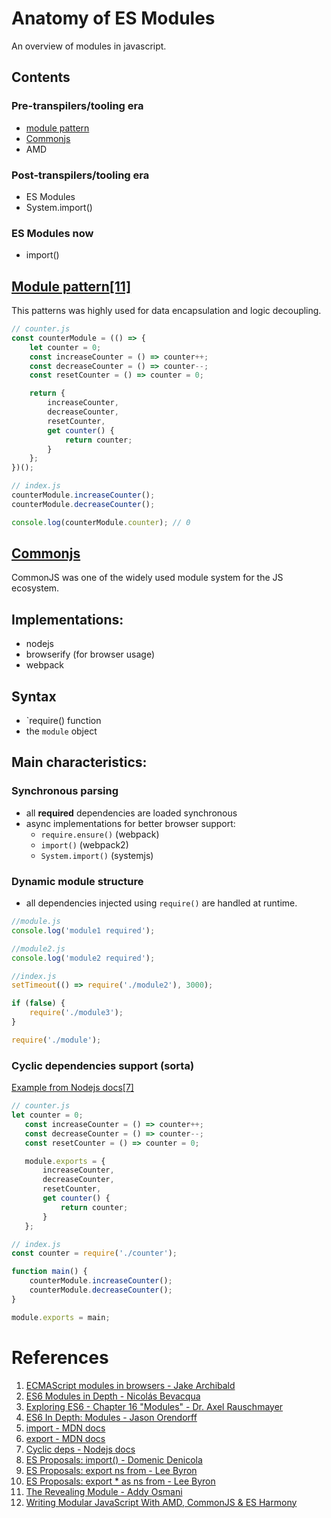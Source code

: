 # Anatomy of ES Modules
An overview of modules in javascript. 

## Contents

### Pre-transpilers/tooling era
- [module pattern](https://github.com/andrei-cacio/es-modules#module-pattern11)
- [Commonjs](https://github.com/andrei-cacio/es-modules#commonjs)
- AMD

### Post-transpilers/tooling era
- ES Modules
- System.import()

### ES Modules now
- import()


## [Module pattern](./modules/module-pattern)[[11]](https://github.com/andrei-cacio/es-modules#references)
This patterns was highly used for data encapsulation and logic decoupling. 

```javascript
// counter.js
const counterModule = (() => {
    let counter = 0;
    const increaseCounter = () => counter++;
    const decreaseCounter = () => counter--;
    const resetCounter = () => counter = 0;

    return {
        increaseCounter,
        decreaseCounter,
        resetCounter,
        get counter() {
            return counter;
        }
    };
})();
```

```javascript
// index.js
counterModule.increaseCounter();
counterModule.decreaseCounter();

console.log(counterModule.counter); // 0
```

## [Commonjs](./modules/common-js)
CommonJS was one of the widely used module system for the JS ecosystem. 
 
## Implementations:
- nodejs
- browserify (for browser usage)
- webpack

## Syntax
- `require() function
- the `module` object

## Main characteristics:
### Synchronous parsing 
- all **required** dependencies are loaded synchronous
- async implementations for better browser support: 
    - `require.ensure()` (webpack)
    - `import()` (webpack2)
    - `System.import()` (systemjs)

### Dynamic module structure
- all dependencies injected using `require()` are handled at runtime.
 
```javascript
//module.js
console.log('module1 required');

//module2.js
console.log('module2 required');

//index.js
setTimeout(() => require('./module2'), 3000);

if (false) {
    require('./module3');
}

require('./module');
```

### Cyclic dependencies support (sorta)
[Example from Nodejs docs](./modules/common-js/cyclic-deps)[[7]](https://github.com/andrei-cacio/es-modules#references)
  
 ```javascript
// counter.js
 let counter = 0;
    const increaseCounter = () => counter++;
    const decreaseCounter = () => counter--;
    const resetCounter = () => counter = 0;

    module.exports = {
        increaseCounter,
        decreaseCounter,
        resetCounter,
        get counter() {
            return counter;
        }
    };
```
```javascript
// index.js
const counter = require('./counter');

function main() {
    counterModule.increaseCounter();
    counterModule.decreaseCounter();
}

module.exports = main;
```

# References
1. [ECMAScript modules in browsers - Jake Archibald](https://jakearchibald.com/2017/es-modules-in-browsers/)
2. [ES6 Modules in Depth - Nicolás Bevacqua](https://ponyfoo.com/articles/es6-modules-in-depth)
3. [Exploring ES6 - Chapter 16 "Modules" - Dr. Axel Rauschmayer](http://exploringjs.com/es6/ch_modules.html)
4. [ES6 In Depth: Modules - Jason Orendorff](https://hacks.mozilla.org/2015/08/es6-in-depth-modules/)
5. [import - MDN docs](https://developer.mozilla.org/en-US/docs/Web/JavaScript/Reference/Statements/import)
6. [export - MDN docs](https://developer.mozilla.org/en-US/docs/Web/JavaScript/Reference/Statements/export)
7. [Cyclic deps - Nodejs docs](https://nodejs.org/api/modules.html#modules_cycles)
8. [ES Proposals: import() - Domenic Denicola](https://github.com/tc39/proposal-dynamic-import)
9. [ES Proposals: export ns from - Lee Byron](https://github.com/leebyron/ecmascript-export-ns-from)
10. [ES Proposals: export * as ns from - Lee Byron](https://github.com/leebyron/ecmascript-export-ns-from)
11. [The Revealing Module - Addy Osmani](https://addyosmani.com/resources/essentialjsdesignpatterns/book/#revealingmodulepatternjavascript)
12. [Writing Modular JavaScript With AMD, CommonJS & ES Harmony](https://addyosmani.com/writing-modular-js/)